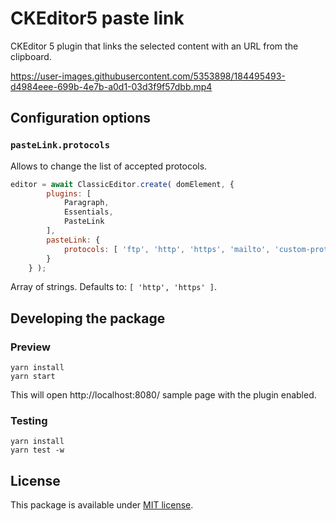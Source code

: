 # CKEditor5 paste link

CKEditor 5 plugin that links the selected content with an URL from the clipboard.

https://user-images.githubusercontent.com/5353898/184495493-d4984eee-699b-4e7b-a0d1-03d3f9f57dbb.mp4

## Configuration options

### `pasteLink.protocols`

Allows to change the list of accepted protocols.

```js
editor = await ClassicEditor.create( domElement, {
		plugins: [
			Paragraph,
			Essentials,
			PasteLink
		],
		pasteLink: {
			protocols: [ 'ftp', 'http', 'https', 'mailto', 'custom-protocol' ]
		}
	} );
```

Array of strings. Defaults to: `[ 'http', 'https' ]`.

## Developing the package

### Preview

```
yarn install
yarn start
```

This will open http://localhost:8080/ sample page with the plugin enabled.

### Testing

```
yarn install
yarn test -w
```

## License

This package is available under [MIT license](https://opensource.org/licenses/MIT).
